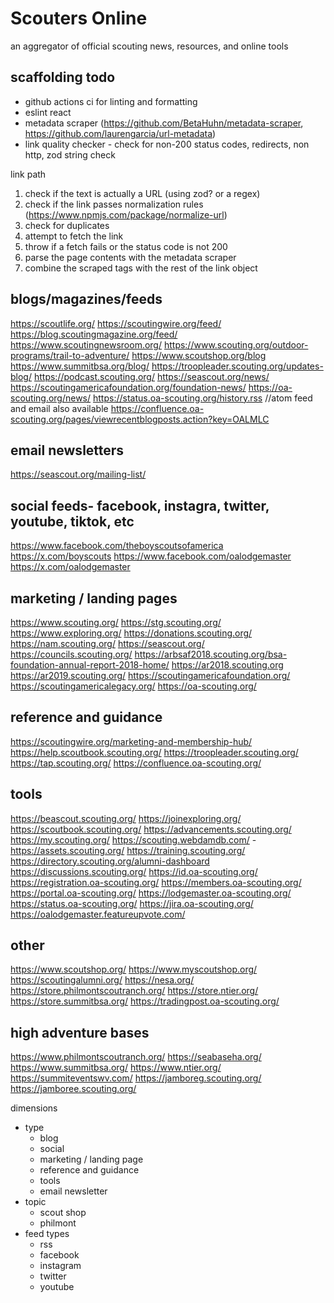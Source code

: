# Scouters Online

an aggregator of official scouting news, resources, and online tools

## scaffolding todo

- github actions ci for linting and formatting
- eslint react
- metadata scraper (https://github.com/BetaHuhn/metadata-scraper, https://github.com/laurengarcia/url-metadata)
- link quality checker - check for non-200 status codes, redirects, non http, zod string check

link path

1. check if the text is actually a URL (using zod? or a regex)
2. check if the link passes normalization rules (https://www.npmjs.com/package/normalize-url)
3. check for duplicates
4. attempt to fetch the link
5. throw if a fetch fails or the status code is not 200
6. parse the page contents with the metadata scraper
7. combine the scraped tags with the rest of the link object

## blogs/magazines/feeds

https://scoutlife.org/
https://scoutingwire.org/feed/
https://blog.scoutingmagazine.org/feed/
https://www.scoutingnewsroom.org/
https://www.scouting.org/outdoor-programs/trail-to-adventure/
https://www.scoutshop.org/blog
https://www.summitbsa.org/blog/
https://troopleader.scouting.org/updates-blog/
https://podcast.scouting.org/
https://seascout.org/news/
https://scoutingamericafoundation.org/foundation-news/
https://oa-scouting.org/news/
https://status.oa-scouting.org/history.rss //atom feed and email also available
https://confluence.oa-scouting.org/pages/viewrecentblogposts.action?key=OALMLC

## email newsletters

https://seascout.org/mailing-list/

## social feeds- facebook, instagra, twitter, youtube, tiktok, etc

https://www.facebook.com/theboyscoutsofamerica
https://x.com/boyscouts
https://www.facebook.com/oalodgemaster
https://x.com/oalodgemaster

## marketing / landing pages

https://www.scouting.org/
https://stg.scouting.org/
https://www.exploring.org/
https://donations.scouting.org/
https://nam.scouting.org/
https://seascout.org/
https://councils.scouting.org/
https://arbsaf2018.scouting.org/bsa-foundation-annual-report-2018-home/
https://ar2018.scouting.org
https://ar2019.scouting.org/
https://scoutingamericafoundation.org/
https://scoutingamericalegacy.org/
https://oa-scouting.org/

## reference and guidance

https://scoutingwire.org/marketing-and-membership-hub/
https://help.scoutbook.scouting.org/
https://troopleader.scouting.org/
https://tap.scouting.org/
https://confluence.oa-scouting.org/

## tools

https://beascout.scouting.org/
https://joinexploring.org/
https://scoutbook.scouting.org/
https://advancements.scouting.org/
https://my.scouting.org/
https://scouting.webdamdb.com/ - https://assets.scouting.org/
https://training.scouting.org/
https://directory.scouting.org/alumni-dashboard
https://discussions.scouting.org/
https://id.oa-scouting.org/
https://registration.oa-scouting.org/
https://members.oa-scouting.org/
https://portal.oa-scouting.org/
https://lodgemaster.oa-scouting.org/
https://status.oa-scouting.org/
https://jira.oa-scouting.org/
https://oalodgemaster.featureupvote.com/

## other

https://www.scoutshop.org/
https://www.myscoutshop.org/
https://scoutingalumni.org/
https://nesa.org/
https://store.philmontscoutranch.org/
https://store.ntier.org/
https://store.summitbsa.org/
https://tradingpost.oa-scouting.org/

## high adventure bases

https://www.philmontscoutranch.org/
https://seabaseha.org/
https://www.summitbsa.org/
https://www.ntier.org/
https://summiteventswv.com/
https://jamboreg.scouting.org/
https://jamboree.scouting.org/

dimensions

- type
  - blog
  - social
  - marketing / landing page
  - reference and guidance
  - tools
  - email newsletter
- topic
  - scout shop
  - philmont
- feed types
  - rss
  - facebook
  - instagram
  - twitter
  - youtube
